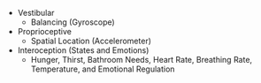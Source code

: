 - Vestibular
	- Balancing (Gyroscope)
- Proprioceptive
	- Spatial Location (Accelerometer)
- Interoception (States and Emotions)
	- Hunger, Thirst, Bathroom Needs, Heart Rate, Breathing Rate, Temperature, and Emotional Regulation